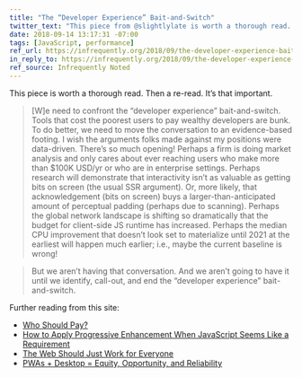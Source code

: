 ```yaml
---
title: "The “Developer Experience” Bait-and-Switch"
twitter_text: "This piece from @slightlylate is worth a thorough read. Then a re-read. It’s that important."
date: 2018-09-14 13:17:31 -07:00
tags: [JavaScript, performance]
ref_url: https://infrequently.org/2018/09/the-developer-experience-bait-and-switch/
in_reply_to: https://infrequently.org/2018/09/the-developer-experience-bait-and-switch/
ref_source: Infrequently Noted
---
```


This piece is worth a thorough read. Then a re-read. It’s that important.

> [W]e need to confront the “developer experience” bait-and-switch. Tools that cost the poorest users to pay wealthy developers are bunk. To do better, we need to move the conversation to an evidence-based footing. I wish the arguments folks made against my positions were data-driven. There’s so much opening! Perhaps a firm is doing market analysis and only cares about ever reaching users who make more than $100K USD/yr or who are in enterprise settings. Perhaps research will demonstrate that interactivity isn’t as valuable as getting bits on screen (the usual SSR argument). Or, more likely, that acknowledgement (bits on screen) buys a larger-than-anticipated amount of perceptual padding (perhaps due to scanning). Perhaps the global network landscape is shifting so dramatically that the budget for client-side JS runtime has increased. Perhaps the median CPU improvement that doesn’t look set to materialize until 2021 at the earliest will happen much earlier; i.e., maybe the current baseline is wrong!

> But we aren’t having that conversation. And we aren’t going to have it until we identify, call-out, and end the “developer experience” bait-and-switch.

Further reading from this site:

* [Who Should Pay?](https://www.aaron-gustafson.com/notebook/who-should-pay/)
* [How to Apply Progressive Enhancement When JavaScript Seems Like a Requirement](https://www.aaron-gustafson.com/notebook/how-to-apply-progressive-enhancement-when-javascript-seems-like-a-requirement/)
* [The Web Should Just Work for Everyone](https://www.aaron-gustafson.com/notebook/the-web-should-just-work-for-everyone/)
* [PWAs + Desktop = Equity, Opportunity, and Reliability](https://www.aaron-gustafson.com/notebook/PWAs-and-desktop/)